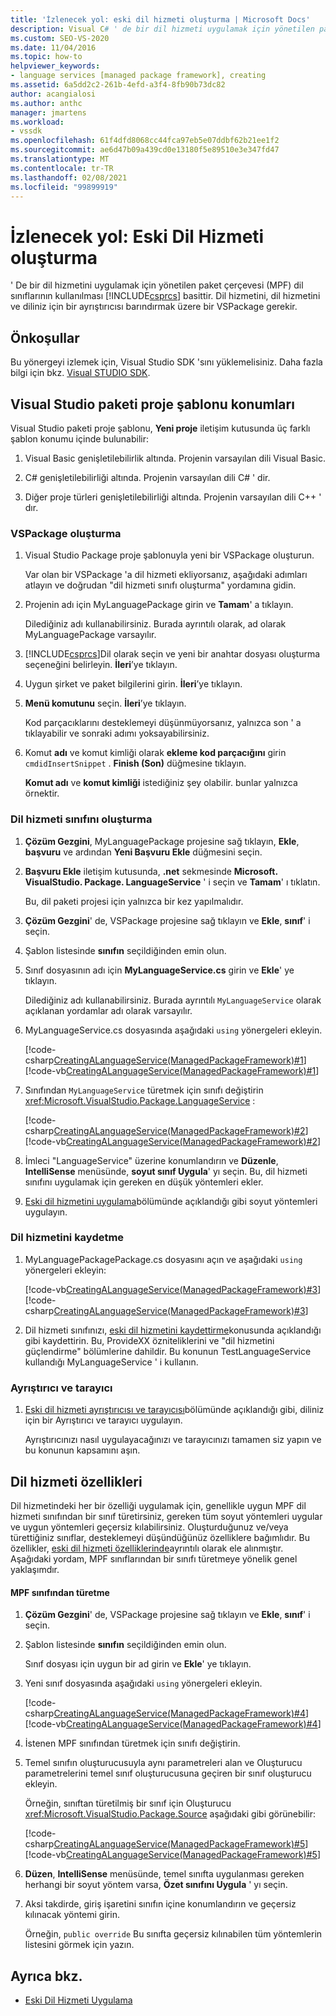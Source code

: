 ```yaml
---
title: 'İzlenecek yol: eski dil hizmeti oluşturma | Microsoft Docs'
description: Visual C# ' de bir dil hizmeti uygulamak için yönetilen paket çerçevesi dil sınıflarını nasıl kullanacağınızı öğrenin.
ms.custom: SEO-VS-2020
ms.date: 11/04/2016
ms.topic: how-to
helpviewer_keywords:
- language services [managed package framework], creating
ms.assetid: 6a5dd2c2-261b-4efd-a3f4-8fb90b73dc82
author: acangialosi
ms.author: anthc
manager: jmartens
ms.workload:
- vssdk
ms.openlocfilehash: 61f4dfd8068cc44fca97eb5e07ddbf62b21ee1f2
ms.sourcegitcommit: ae6d47b09a439cd0e13180f5e89510e3e347fd47
ms.translationtype: MT
ms.contentlocale: tr-TR
ms.lasthandoff: 02/08/2021
ms.locfileid: "99899919"
---
```

# <a name="walkthrough-creating-a-legacy-language-service"></a>İzlenecek yol: Eski Dil Hizmeti oluşturma
' De bir dil hizmetini uygulamak için yönetilen paket çerçevesi (MPF) dil sınıflarının kullanılması [!INCLUDE[csprcs](../../data-tools/includes/csprcs_md.md)] basittir. Dil hizmetini, dil hizmetini ve diliniz için bir ayrıştırıcısı barındırmak üzere bir VSPackage gerekir.

## <a name="prerequisites"></a>Önkoşullar
 Bu yönergeyi izlemek için, Visual Studio SDK 'sını yüklemelisiniz. Daha fazla bilgi için bkz. [Visual STUDIO SDK](../../extensibility/visual-studio-sdk.md).

## <a name="locations-for-the-visual-studio-package-project-template"></a>Visual Studio paketi proje şablonu konumları
 Visual Studio paketi proje şablonu, **Yeni proje** iletişim kutusunda üç farklı şablon konumu içinde bulunabilir:

1. Visual Basic genişletilebilirlik altında. Projenin varsayılan dili Visual Basic.

2. C# genişletilebilirliği altında. Projenin varsayılan dili C# ' dir.

3. Diğer proje türleri genişletilebilirliği altında. Projenin varsayılan dili C++ ' dır.

### <a name="create-a-vspackage"></a>VSPackage oluşturma

1. Visual Studio Package proje şablonuyla yeni bir VSPackage oluşturun.

    Var olan bir VSPackage 'a dil hizmeti ekliyorsanız, aşağıdaki adımları atlayın ve doğrudan "dil hizmeti sınıfı oluşturma" yordamına gidin.

2. Projenin adı için MyLanguagePackage girin ve **Tamam**' a tıklayın.

    Dilediğiniz adı kullanabilirsiniz. Burada ayrıntılı olarak, ad olarak MyLanguagePackage varsayılır.

3. [!INCLUDE[csprcs](../../data-tools/includes/csprcs_md.md)]Dil olarak seçin ve yeni bir anahtar dosyası oluşturma seçeneğini belirleyin. **İleri**’ye tıklayın.

4. Uygun şirket ve paket bilgilerini girin. **İleri**’ye tıklayın.

5. **Menü komutunu** seçin. **İleri**’ye tıklayın.

    Kod parçacıklarını desteklemeyi düşünmüyorsanız, yalnızca son ' a tıklayabilir ve sonraki adımı yoksayabilirsiniz.

6. Komut **adı** ve komut kimliği olarak **ekleme kod parçacığını** girin `cmdidInsertSnippet` . **Finish (Son)** düğmesine tıklayın.

    **Komut adı** ve **komut kimliği** istediğiniz şey olabilir. bunlar yalnızca örnektir.

### <a name="create-the-language-service-class"></a>Dil hizmeti sınıfını oluşturma

1. **Çözüm Gezgini**, MyLanguagePackage projesine sağ tıklayın, **Ekle**, **başvuru** ve ardından **Yeni Başvuru Ekle** düğmesini seçin.

2. **Başvuru Ekle** iletişim kutusunda, **.net** sekmesinde **Microsoft. VisualStudio. Package. LanguageService** ' i seçin ve **Tamam**' ı tıklatın.

     Bu, dil paketi projesi için yalnızca bir kez yapılmalıdır.

3. **Çözüm Gezgini**' de, VSPackage projesine sağ tıklayın ve **Ekle**, **sınıf**' i seçin.

4. Şablon listesinde **sınıfın** seçildiğinden emin olun.

5. Sınıf dosyasının adı için **MyLanguageService.cs** girin ve **Ekle**' ye tıklayın.

     Dilediğiniz adı kullanabilirsiniz. Burada ayrıntılı `MyLanguageService` olarak açıklanan yordamlar adı olarak varsayılır.

6. MyLanguageService.cs dosyasında aşağıdaki `using` yönergeleri ekleyin.

     [!code-csharp[CreatingALanguageService(ManagedPackageFramework)#1](../../extensibility/internals/codesnippet/CSharp/walkthrough-creating-a-legacy-language-service_1.cs)]
     [!code-vb[CreatingALanguageService(ManagedPackageFramework)#1](../../extensibility/internals/codesnippet/VisualBasic/walkthrough-creating-a-legacy-language-service_1.vb)]

7. Sınıfından `MyLanguageService` türetmek için sınıfı değiştirin <xref:Microsoft.VisualStudio.Package.LanguageService> :

     [!code-csharp[CreatingALanguageService(ManagedPackageFramework)#2](../../extensibility/internals/codesnippet/CSharp/walkthrough-creating-a-legacy-language-service_2.cs)]
     [!code-vb[CreatingALanguageService(ManagedPackageFramework)#2](../../extensibility/internals/codesnippet/VisualBasic/walkthrough-creating-a-legacy-language-service_2.vb)]

8. İmleci "LanguageService" üzerine konumlandırın ve **Düzenle**, **IntelliSense** menüsünde, **soyut sınıf Uygula**' yı seçin. Bu, dil hizmeti sınıfını uygulamak için gereken en düşük yöntemleri ekler.

9. [Eski dil hizmetini uygulama](../../extensibility/internals/implementing-a-legacy-language-service2.md)bölümünde açıklandığı gibi soyut yöntemleri uygulayın.

### <a name="register-the-language-service"></a>Dil hizmetini kaydetme

1. MyLanguagePackagePackage.cs dosyasını açın ve aşağıdaki `using` yönergeleri ekleyin:

     [!code-vb[CreatingALanguageService(ManagedPackageFramework)#3](../../extensibility/internals/codesnippet/VisualBasic/walkthrough-creating-a-legacy-language-service_3.vb)]
     [!code-csharp[CreatingALanguageService(ManagedPackageFramework)#3](../../extensibility/internals/codesnippet/CSharp/walkthrough-creating-a-legacy-language-service_3.cs)]

2. Dil hizmeti sınıfınızı, [eski dil hizmetini kaydettirme](../../extensibility/internals/registering-a-legacy-language-service1.md)konusunda açıklandığı gibi kaydettirin. Bu, ProvideXX özniteliklerini ve "dil hizmetini güçlendirme" bölümlerine dahildir. Bu konunun TestLanguageService kullandığı MyLanguageService ' i kullanın.

### <a name="the-parser-and-scanner"></a>Ayrıştırıcı ve tarayıcı

1. [Eski dil hizmeti ayrıştırıcısı ve tarayıcısı](../../extensibility/internals/legacy-language-service-parser-and-scanner.md)bölümünde açıklandığı gibi, diliniz için bir Ayrıştırıcı ve tarayıcı uygulayın.

     Ayrıştırıcınızı nasıl uygulayacağınızı ve tarayıcınızı tamamen siz yapın ve bu konunun kapsamını aşın.

## <a name="language-service-features"></a>Dil hizmeti özellikleri
 Dil hizmetindeki her bir özelliği uygulamak için, genellikle uygun MPF dil hizmeti sınıfından bir sınıf türetirsiniz, gereken tüm soyut yöntemleri uygular ve uygun yöntemleri geçersiz kılabilirsiniz. Oluşturduğunuz ve/veya türettiğiniz sınıflar, desteklemeyi düşündüğünüz özelliklere bağımlıdır. Bu özellikler, [eski dil hizmeti özelliklerinde](../../extensibility/internals/legacy-language-service-features1.md)ayrıntılı olarak ele alınmıştır. Aşağıdaki yordam, MPF sınıflarından bir sınıfı türetmeye yönelik genel yaklaşımdır.

#### <a name="deriving-from-an-mpf-class"></a>MPF sınıfından türetme

1. **Çözüm Gezgini**' de, VSPackage projesine sağ tıklayın ve **Ekle**, **sınıf**' i seçin.

2. Şablon listesinde **sınıfın** seçildiğinden emin olun.

     Sınıf dosyası için uygun bir ad girin ve **Ekle**' ye tıklayın.

3. Yeni sınıf dosyasında aşağıdaki `using` yönergeleri ekleyin.

     [!code-csharp[CreatingALanguageService(ManagedPackageFramework)#4](../../extensibility/internals/codesnippet/CSharp/walkthrough-creating-a-legacy-language-service_4.cs)]
     [!code-vb[CreatingALanguageService(ManagedPackageFramework)#4](../../extensibility/internals/codesnippet/VisualBasic/walkthrough-creating-a-legacy-language-service_4.vb)]

4. İstenen MPF sınıfından türetmek için sınıfı değiştirin.

5. Temel sınıfın oluşturucusuyla aynı parametreleri alan ve Oluşturucu parametrelerini temel sınıf oluşturucusuna geçiren bir sınıf oluşturucu ekleyin.

     Örneğin, sınıftan türetilmiş bir sınıf için Oluşturucu <xref:Microsoft.VisualStudio.Package.Source> aşağıdaki gibi görünebilir:

     [!code-csharp[CreatingALanguageService(ManagedPackageFramework)#5](../../extensibility/internals/codesnippet/CSharp/walkthrough-creating-a-legacy-language-service_5.cs)]
     [!code-vb[CreatingALanguageService(ManagedPackageFramework)#5](../../extensibility/internals/codesnippet/VisualBasic/walkthrough-creating-a-legacy-language-service_5.vb)]

6. **Düzen**, **IntelliSense** menüsünde, temel sınıfta uygulanması gereken herhangi bir soyut yöntem varsa, **Özet sınıfını Uygula** ' yı seçin.

7. Aksi takdirde, giriş işaretini sınıfın içine konumlandırın ve geçersiz kılınacak yöntemi girin.

     Örneğin, `public override` Bu sınıfta geçersiz kılınabilen tüm yöntemlerin listesini görmek için yazın.

## <a name="see-also"></a>Ayrıca bkz.
- [Eski Dil Hizmeti Uygulama](../../extensibility/internals/implementing-a-legacy-language-service1.md)
